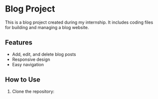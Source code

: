 # Blog Project

This is a blog project created during my internship. It includes coding files for building and managing a blog website.

## Features
- Add, edit, and delete blog posts
- Responsive design
- Easy navigation

## How to Use
1. Clone the repository: